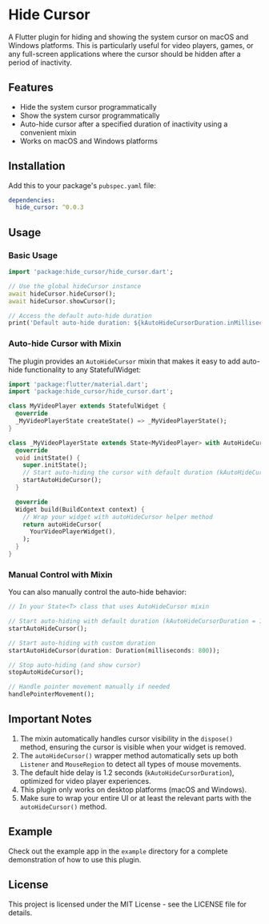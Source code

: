 # Hide Cursor

A Flutter plugin for hiding and showing the system cursor on macOS and Windows platforms. This is particularly useful for video players, games, or any full-screen applications where the cursor should be hidden after a period of inactivity.

## Features

- Hide the system cursor programmatically
- Show the system cursor programmatically
- Auto-hide cursor after a specified duration of inactivity using a convenient mixin
- Works on macOS and Windows platforms

## Installation

Add this to your package's `pubspec.yaml` file:

```yaml
dependencies:
  hide_cursor: ^0.0.3
```

## Usage

### Basic Usage

```dart
import 'package:hide_cursor/hide_cursor.dart';

// Use the global hideCursor instance
await hideCursor.hideCursor();
await hideCursor.showCursor();

// Access the default auto-hide duration
print('Default auto-hide duration: ${kAutoHideCursorDuration.inMilliseconds}ms');
```

### Auto-hide Cursor with Mixin

The plugin provides an `AutoHideCursor` mixin that makes it easy to add auto-hide functionality to any StatefulWidget:

```dart
import 'package:flutter/material.dart';
import 'package:hide_cursor/hide_cursor.dart';

class MyVideoPlayer extends StatefulWidget {
  @override
  _MyVideoPlayerState createState() => _MyVideoPlayerState();
}

class _MyVideoPlayerState extends State<MyVideoPlayer> with AutoHideCursor {
  @override
  void initState() {
    super.initState();
    // Start auto-hiding the cursor with default duration (kAutoHideCursorDuration = 1.2 seconds)
    startAutoHideCursor();
  }

  @override
  Widget build(BuildContext context) {
    // Wrap your widget with autoHideCursor helper method
    return autoHideCursor(
      YourVideoPlayerWidget(),
    );
  }
}
```

### Manual Control with Mixin

You can also manually control the auto-hide behavior:

```dart
// In your State<T> class that uses AutoHideCursor mixin

// Start auto-hiding with default duration (kAutoHideCursorDuration = 1.2 seconds)
startAutoHideCursor();

// Start auto-hiding with custom duration
startAutoHideCursor(duration: Duration(milliseconds: 800));

// Stop auto-hiding (and show cursor)
stopAutoHideCursor();

// Handle pointer movement manually if needed
handlePointerMovement();
```

## Important Notes

1. The mixin automatically handles cursor visibility in the `dispose()` method, ensuring the cursor is visible when your widget is removed.
2. The `autoHideCursor()` wrapper method automatically sets up both `Listener` and `MouseRegion` to detect all types of mouse movements.
3. The default hide delay is 1.2 seconds (`kAutoHideCursorDuration`), optimized for video player experiences.
4. This plugin only works on desktop platforms (macOS and Windows).
5. Make sure to wrap your entire UI or at least the relevant parts with the `autoHideCursor()` method.

## Example

Check out the example app in the `example` directory for a complete demonstration of how to use this plugin.

## License

This project is licensed under the MIT License - see the LICENSE file for details.